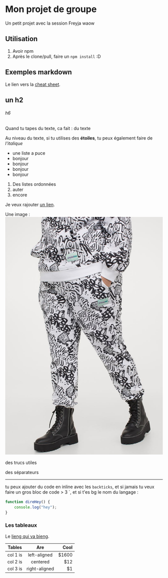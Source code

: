 # Mon projet de groupe

Un petit projet avec la session Freyja waow

## Utilisation

1. Avoir npm
2. Après le clone/pull, faire un `npm install` :D

## Exemples markdown

Le lien vers la [cheat sheet](https://github.com/adam-p/markdown-here/wiki/Markdown-Cheatsheet).

## un h2

###### h6

Quand tu tapes du texte, ca fait : du texte

Au niveau du texte, si tu utilises des **étoiles**, tu peux également faire de _l'italique_

- une liste a puce
- bonjour
- bonjour
- bonjour
- bonjour

1. Des listes ordonnées
2. auter
3. encore

Je veux rajouter [un lien](https://github.com/youpiwaza/mon-projet-de-groupe).

Une image : ![un pantalon](./uneimage.jpg)

des trucs utiles

des séparateurs

---

tu peux ajouter du code en inline avec les `backticks`, et si jamais tu veux faire un gros bloc de code > 3 `, et si t'es bg le nom du langage :

```javascript
function direHey() {
    console.log("hey");
}
```

### Les tableaux

Le [lieng qui va bieng](https://www.tablesgenerator.com/markdown_tables).

| Tables   |      Are      |  Cool |
|----------|:-------------:|------:|
| col 1 is |  left-aligned | $1600 |
| col 2 is |    centered   |   $12 |
| col 3 is | right-aligned |    $1 |
